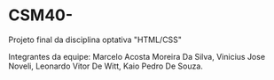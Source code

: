 # CSM40-
Projeto final da disciplina optativa "HTML/CSS"

Integrantes da equipe: 
Marcelo Acosta Moreira Da Silva,
Vinicius Jose Noveli,
Leonardo Vitor De Witt,
Kaio Pedro De Souza.
